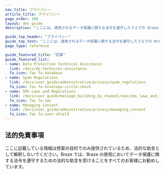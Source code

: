 ```yaml
---
nav_title: プライバシー
article_title: プライバシー
page_order: 100
layout: dev_guide
description: "ここには、適用されるデータ保護に関する法令を遵守したうえでの Braze の使用に役立つ記事を集めています。"

guide_top_header: "プライバシー"
guide_top_text: "ここには、適用されるデータ保護に関する法令を遵守したうえでの Braze の使用に役立つ記事を集めています。"
page_type: reference

guide_featured_title: "記事"
guide_featured_list:
- name: Data Protection Technical Assistance
  link: /docs/dp-technical-assistance
  fa_icon: fas fa-database
- name: Spam Regulations
  link: /docs/user_guide/administrative/privacy/spam_regulations
  fa_icon: fas fa-envelope-circle-check
- name: SMS Laws and Regulations
  link: /docs/user_guide/message_building_by_channel/sms/sms_laws_and_regulations
  fa_icon: fas fa-sms
- name: Managing Consent
  link: /docs/user_guide/administrative/privacy/managing_consent
  fa_icon: fas fa-user-shield
---
```


## 法的免責事項

ここに記載している情報は啓蒙の目的でのみ提供されているため、法的な助言として解釈しないでください。Braze では、Braze の使用においてデータ保護に関する法令を遵守するための法的な助言を受けることをすべてのお客様にお勧めしています。

<br><br>
